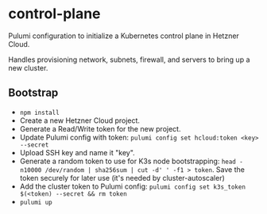 # control-plane

Pulumi configuration to initialize a Kubernetes control plane in Hetzner Cloud.

Handles provisioning network, subnets, firewall, and servers to bring up a new cluster.

## Bootstrap

 * `npm install`
 * Create a new Hetzner Cloud project.
 * Generate a Read/Write token for the new project.
 * Update Pulumi config with token: `pulumi config set hcloud:token <key> --secret`
 * Upload SSH key and name it "key".
 * Generate a random token to use for K3s node bootstrapping: `head -n10000 /dev/random | sha256sum | cut -d' ' -f1 > token`. Save the token securely for later use (it's needed by cluster-autoscaler)
 * Add the cluster token to Pulumi config: `pulumi config set k3s_token $(<token) --secret && rm token`
 * `pulumi up`
